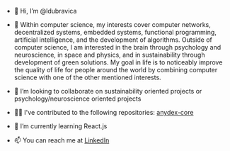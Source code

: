 - 👋 Hi, I’m @ldubravica

- 👀 Within computer science, my interests cover computer networks, decentralized systems, embedded systems, functional programming, artificial intelligence, and the development of algorithms. Outside of computer science, I am interested in the brain through psychology and neuroscience, in space and physics, and in sustainability through development of green solutions. My goal in life is to noticeably improve the quality of life for people around the world by combining computer science with one of the other mentioned interests.

- 💞️ I’m looking to collaborate on sustainability oriented projects or psychology/neuroscience oriented projects

- 👨‍💻 I've contributed to the following repositories: [anydex-core](https://github.com/rahimklaber/anydex-core/tree/CSE2000)

- 🌱 I’m currently learning React.js

- 📫 You can reach me at [LinkedIn](https://www.linkedin.com/in/ldubravica/)
